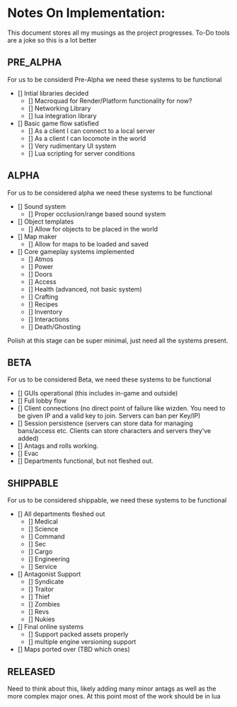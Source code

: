 # Notes On Implementation:

This document stores all my musings as the project progresses. To-Do tools are a joke so this is a lot better

## PRE_ALPHA

For us to be considerd Pre-Alpha we need these systems to be functional

- [] Intial libraries decided
    - [] Macroquad for Render/Platform functionality for now?
    - [] Networking Library
    - [] lua integration library
- [] Basic game flow satisfied
    - [] As a client I can connect to a local server
    - [] As a client I can locomote in the world
    - [] Very rudimentary UI system
    - [] Lua scripting for server conditions


## ALPHA

For us to be considered alpha we need these systems to be functional

- [] Sound system
    - [] Proper occlusion/range based sound system
- [] Object templates
    - [] Allow for objects to be placed in the world
- [] Map maker
    - [] Allow for maps to be loaded and saved
- [] Core gameplay systems implemented
    - [] Atmos
    - [] Power
    - [] Doors
    - [] Access
    - [] Health (advanced, not basic system)
    - [] Crafting
    - [] Recipes
    - [] Inventory
    - [] Interactions
    - [] Death/Ghosting

Polish at this stage can be super minimal, just need all the systems present.

## BETA

For us to be considered Beta, we need these systems to be functional

- [] GUIs operational (this includes in-game and outside)
- [] Full lobby flow
- [] Client connections (no direct point of failure like wizden. You need to be given IP and a valid key to join. Servers can ban per Key/IP)
- [] Session persistence (servers can store data for managing bans/access etc. Clients can store characters and servers they've added)
- [] Antags and rolls working.
- [] Evac
- [] Departments functional, but not fleshed out.


## SHIPPABLE

For us to be considered shippable, we need these systems to be functional

- [] All departments fleshed out
  - [] Medical
  - [] Science
  - [] Command
  - [] Sec
  - [] Cargo
  - [] Engineering
  - [] Service
- [] Antagonist Support
  - [] Syndicate
  - [] Traitor
  - [] Thief
  - [] Zombies
  - [] Revs
  - [] Nukies
- [] Final online systems
  - [] Support packed assets properly
  - [] multiple engine versioning support
- [] Maps ported over (TBD which ones)

## RELEASED

Need to think about this, likely adding many minor antags as well as the more complex major ones. At this point most of the work should be in lua 
